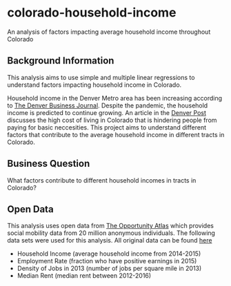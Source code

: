 # colorado-household-income
An analysis of factors impacting average household income throughout Colorado
## Background Information
This analysis aims to use simple and multiple linear regressions to understand factors impacting household income in Colorado. 

Household income in the Denver Metro area has been increasing according to [The Denver Business Journal](https://www.bizjournals.com/denver/news/2020/12/24/denvers-average-income-keeps-growing.html). Despite the pandemic, the household income is predicted to continue growing. An article in the [Denver Post](https://www.denverpost.com/2018/01/05/forget-middle-class-in-denver-it-takes-63000-a-year-for-a-family-to-just-subsist/) discusses the high cost of living in Colorado that is hindering people from paying for basic neccesities. This project aims to understand different factors that contribute to the average household income in different tracts in Colorado.

## Business Question
What factors contribute to different household incomes in tracts in Colorado?

## Open Data
This analysis uses open data from [The Opportunity Atlas](https://opportunityatlas.org) which provides social mobility data from 20 million anonymous individuals. 
The following data sets were used for this analysis. All original data can be found [here](https://github.com/cshah13/colorado-household-income/blob/main/Original%20Data.xlsx)
- Household Income (average household income from 2014-2015)
- Employment Rate (fraction who have positive earnings in 2015)
- Density of Jobs in 2013 (number of jobs per square mile in 2013)
- Median Rent (median rent between 2012-2016)



